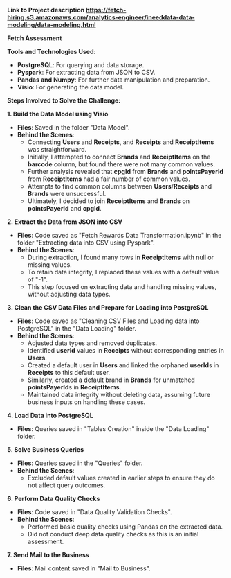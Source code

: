 **Link to Project description
https://fetch-hiring.s3.amazonaws.com/analytics-engineer/ineeddata-data-modeling/data-modeling.html**

**Fetch Assessment**

**Tools and Technologies Used**:

- **PostgreSQL**: For querying and data storage.
- **Pyspark**: For extracting data from JSON to CSV.
- **Pandas and Numpy**: For further data manipulation and preparation.
- **Visio**: For generating the data model.

**Steps Involved to Solve the Challenge:**

**1\. Build the Data Model using Visio**

- **Files**: Saved in the folder "Data Model".
- **Behind the Scenes**:
  - Connecting **Users** and **Receipts**, and **Receipts** and **ReceiptItems** was straightforward.
  - Initially, I attempted to connect **Brands** and **ReceiptItems** on the **barcode** column, but found there were not many common values.
  - Further analysis revealed that **cpgId** from **Brands** and **pointsPayerId** from **ReceiptItems** had a fair number of common values.
  - Attempts to find common columns between **Users**/**Receipts** and **Brands** were unsuccessful.
  - Ultimately, I decided to join **ReceiptItems** and **Brands** on **pointsPayerId** and **cpgId**.

**2\. Extract the Data from JSON into CSV**

- **Files**: Code saved as "Fetch Rewards Data Transformation.ipynb" in the folder "Extracting data into CSV using Pyspark".
- **Behind the Scenes**:
  - During extraction, I found many rows in **ReceiptItems** with null or missing values.
  - To retain data integrity, I replaced these values with a default value of "-1".
  - This step focused on extracting data and handling missing values, without adjusting data types.

**3\. Clean the CSV Data Files and Prepare for Loading into PostgreSQL**

- **Files**: Code saved as "Cleaning CSV Files and Loading data into PostgreSQL" in the "Data Loading" folder.
- **Behind the Scenes**:
  - Adjusted data types and removed duplicates.
  - Identified **userId** values in **Receipts** without corresponding entries in **Users**.
  - Created a default user in **Users** and linked the orphaned **userId**s in **Receipts** to this default user.
  - Similarly, created a default brand in **Brands** for unmatched **pointsPayerId**s in **ReceiptItems**.
  - Maintained data integrity without deleting data, assuming future business inputs on handling these cases.

**4\. Load Data into PostgreSQL**

- **Files**: Queries saved in "Tables Creation" inside the "Data Loading" folder.

**5\. Solve Business Queries**

- **Files**: Queries saved in the "Queries" folder.
- **Behind the Scenes**:
  - Excluded default values created in earlier steps to ensure they do not affect query outcomes.

**6\. Perform Data Quality Checks**

- **Files**: Code saved in "Data Quality Validation Checks".
- **Behind the Scenes**:
  - Performed basic quality checks using Pandas on the extracted data.
  - Did not conduct deep data quality checks as this is an initial assessment.

**7\. Send Mail to the Business**

- **Files**: Mail content saved in "Mail to Business".

